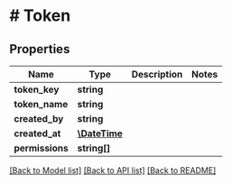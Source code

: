 # # Token

## Properties

Name | Type | Description | Notes
------------ | ------------- | ------------- | -------------
**token_key** | **string** |  |
**token_name** | **string** |  |
**created_by** | **string** |  |
**created_at** | [**\DateTime**](\DateTime.md) |  |
**permissions** | **string[]** |  |

[[Back to Model list]](../../README.md#models) [[Back to API list]](../../README.md#endpoints) [[Back to README]](../../README.md)
